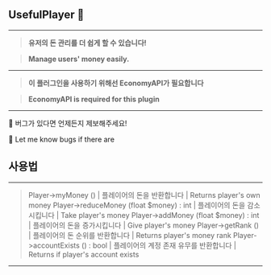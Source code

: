 ## UsefulPlayer :tada:
* * *
> **유저의 돈 관리를 더 쉽게 할 수 있습니다!**

> **Manage users' money easily.**
* * *
> **이 플러그인을 사용하기 위해선 EconomyAPI가 필요합니다**

> **EconomyAPI is required for this plugin**

* * *
  
  
:loudspeaker: 버그가 있다면 언제든지 제보해주세요!
  
:loudspeaker: Let me know bugs if there are


## 사용법
* * *
> Player->myMoney () | 플레이어의 돈을 반환합니다 | Returns player's own money
> Player->reduceMoney (float $money) : int | 플레이어의 돈을 감소시킵니다 | Take player's money
> Player->addMoney (float $money) : int | 플레이어의 돈을 증가시킵니다 | Give player's money
> Player->getRank () | 플레이어의 돈 순위를 반환합니다 | Returns player's money rank
> Player->accountExists () : bool | 플레이어의 계정 존재 유무를 반환합니다 | Returns if player's account exists
* * *
